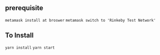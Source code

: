 ## prerequisite
`metamask install at broswer`
`metamask switch to 'Rinkeby Test Network'`

## To Install
`yarn install`
`yarn start`